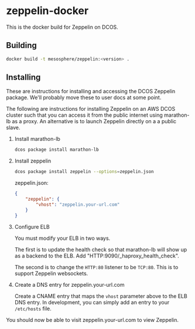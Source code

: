 # zeppelin-docker

This is the docker build for Zeppelin on DCOS.

## Building

```sh
docker build -t mesosphere/zeppelin:<version> .
```

## Installing

These are instructions for installing and accessing the DCOS Zeppelin
package.  We'll probably move these to user docs at some point.

The following are instructions for installing Zeppelin on an AWS DCOS
cluster such that you can access it from the public internet using
marathon-lb as a proxy.  An alternative is to launch Zeppelin directly
on a a public slave.

1. Install marathon-lb

   ```sh
   dcos package install marathon-lb
   ```

2. Install zeppelin

   ```sh
   dcos package install zeppelin --options=zeppelin.json
   ```

   zeppelin.json:
   ```json
   {
       "zeppelin": {
           "vhost": "zeppelin.your-url.com"
       }
   }
   ```

3. Configure ELB

   You must modify your ELB in two ways.

   The first is to update the health check so that marathon-lb will show
   up as a backend to the ELB.  Add "HTTP:9090/_haproxy_health_check".

   The second is to change the `HTTP:80` listener to be `TCP:80`.  This is to
   support Zeppelin websockets.

4.  Create a DNS entry for zeppelin.your-url.com

    Create a CNAME entry that maps the `vhost` parameter above to the ELB
    DNS entry.  In development, you can simply add an entry to your
    `/etc/hosts` file.

You should now be able to visit zeppelin.your-url.com to view Zeppelin.
